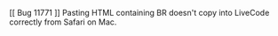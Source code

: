[[ Bug 11771 ]] Pasting HTML containing BR doesn't copy into LiveCode correctly from Safari on Mac.
